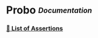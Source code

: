# Probo <sub><sup>_Documentation_<sup><sub>

### [:link: List of Assertions](./assertions.md "assertions.md")